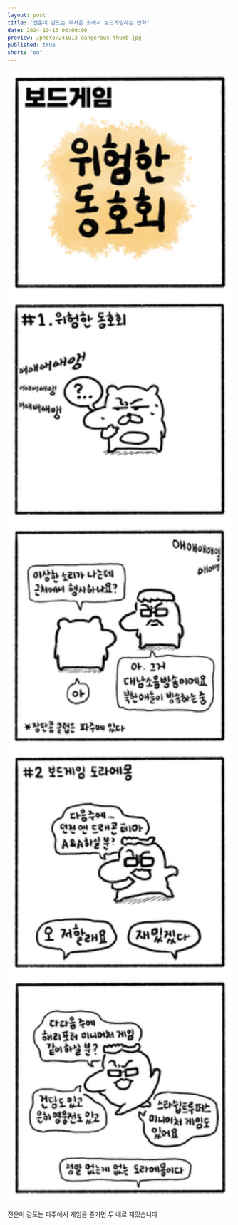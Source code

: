 ```yaml
---
layout: post
title: "전운이 감도는 무서운 곳에서 보드게임하는 만화"
date: 2024-10-13 00:00:00
preview: /photo/241013_dangerous_thumb.jpg
published: true
short: "on"
---
```


<img src="/photo/241013_dangerous.jpg" width="1000">


전운이 감도는 파주에서 게임을 즐기면 두 배로 재밌습니다<br>









